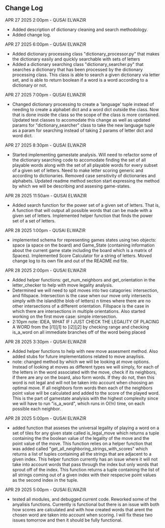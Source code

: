 
## Change Log
APR 27 2025 2:00pm - QUSAI ELWAZIR

- Added description of dictionary cleaning and search methodology.
- Added change log. 

APR 27 2025 6:00pm - QUSAI ELWAZIR

- Added dictionary processing class "dictionary_processor.py" that makes the dictionary easily and quickly searchable with sets of letters
- Added a dictionary searching class "dictionary_searcher.py" that searches a dictionary that has been processed by the dictionary processing class. This class is able to search a given dictionary via letter set, and is able to return boolean if a word is a word according to a dictionary or not.

APR 27 2025 7:00pm - QUSAI ELWAZIR
- Changed dictionary processing to create a 'language' tuple instead of needing to create a alphabet dict and a word dict outside the class. Now that is done inside the class so the scope of the class is more contained. Updated test classes to accomodate this change as well as updated params for "dictionary_searcher" class to take the new language tuple as a param for searching instead of taking 2 params of letter dict and word dict.

APR 27 2025 8:30pm - QUSAI ELWAZIR
- Started implementing gamestate analysis. Will need to refactor some of the dictionary searching code to accomodate finding the set of all playable words along with the set of all playable words for every subset of a given set of letters. Need to make letter scoring generic and according to dictionaries. Removed case sensitivity of dictionaries and alphabets. Updated readme method section start expressing the method by which we will be describing and assesing game-states.

APR 28 2025 11:50am - QUSAI ELWAZIR
- Added search function for the power set of a given set of letters. That is, A function that will output all possible words that can be made with a given set of letters. Implemented helper function that finds the power set of a set of letters. 

APR 28 2025 1:00pm - QUSAI ELWAZIR
- implemented schema for representing games states using two objects: space (a space on the board) and Game_State (containing information about the current game state including the board which is a matrix of Spaces). Implemented Score Calculator for a string of letters. Moved change log to its own file and out of the README md file.

APR 28 2025 2:00pm - QUSAI ELWAZIR
- Added helper functions: get_num_neighbors and get_orientation in the letter_checker to help with move legality analysis.
- Determined we will need to spit moves into two catagories: intersection, and fillspace. Intersection is the case when our move only intersects simply with the island(the blob of letters) n times where there are no other intersections of a different orientation. Fillspace is the case in which there are intersections in multiple orientations. Also started working on the first move case: simple intersection.
- 2:10pm note: IDEA, WHAT IF I JUST CHECK THE LEGALITY OF PLACING A WORD from the [i1][j1] to [i2][j2] by checking range and checking is_a_word on all immediate branches off of the word being placed

APR 28 2025 3:30pm - QUSAI ELWAZIR
- Added helper functions to help with new move assesment method. Also added stubs for future implementations related to move anaylisis.
- note: changed method by which we will be looking at move options. Instead of looking at moves as different types we will simply, for each of the letters in the word associated with the move, check if its neighbors, if there are any on the board, also form words. If they do not, then this word is not legal and will not be taken into account when choosing an optimal move. If all neighbors form words then each of the neighbors point value will be calculated and added to the score of the played word. This is the part of gamestate analyisis with the highest complexity since we will have to run "is_a_word", which runs in O(!n) time, on each possible each neighbor. 

APR 28 2025 5:00pm - QUSAI ELWAZIR
- added function that asseses the universal legality of playing a word on a set of tiles for any given state called is_legal_move which returns a tuple containing the the boolean value of the legality of the move and the point value of the move. This function relies on a helper function that was added called "get_all_neighboring_strings_with_scores" which returns a list of tuples containing all the strings that are adjacent to a given index. This helper function currently has an issue where it will not take into account words that pass through the index but only words that sprout off of the index. This function returns a tuple containing the list of all strings coming out of a given index with their respecive point values as the second index in the tuple.

APR 29 2025 5:00pm - QUSAI ELWAZIR
- tested all modules, and debugged current code. Reworked some of the anyalisis functions. Currently is functional but there is an issue with both how scores are calculated and with how created words that arent the chosen word are taken into account when scoring. I will fix these two issues tomorrow and then it should be fully functional.
